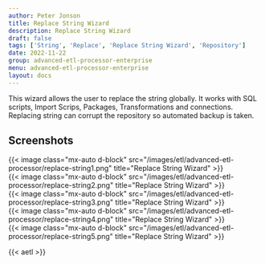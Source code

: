 ```yaml
---
author: Peter Jonson
title: Replace String Wizard
description: Replace String Wizard
draft: false
tags: ['String', 'Replace', 'Replace String Wizard', 'Repository']
date: 2022-11-22
group: advanced-etl-processor-enterprise
menu: advanced-etl-processor-enterprise
layout: docs
---
```


This wizard allows the user to replace the string globally. It works with SQL scripts, Import Scrips, Packages, Transformations and connections.  
Replacing string can corrupt the repository so automated backup is taken.

## Screenshots

{{< image class="mx-auto d-block"  src="/images/etl/advanced-etl-processor/replace-string1.png" title="Replace String Wizard" >}}
\
{{< image class="mx-auto d-block"  src="/images/etl/advanced-etl-processor/replace-string2.png" title="Replace String Wizard" >}}
\
{{< image class="mx-auto d-block"  src="/images/etl/advanced-etl-processor/replace-string3.png" title="Replace String Wizard" >}}
\
{{< image class="mx-auto d-block"  src="/images/etl/advanced-etl-processor/replace-string4.png" title="Replace String Wizard" >}}
\
{{< image class="mx-auto d-block"  src="/images/etl/advanced-etl-processor/replace-string5.png" title="Replace String Wizard" >}}

{{< aetl >}}
